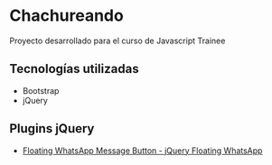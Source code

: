 # Chachureando

Proyecto desarrollado para el curso de Javascript Trainee

## Tecnologías utilizadas

* Bootstrap
* jQuery

## Plugins jQuery

* [Floating WhatsApp Message Button - jQuery Floating WhatsApp](https://www.jqueryscript.net/social-media/Floating-WhatsApp-Message-Button-jQuery.html)

